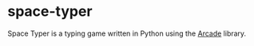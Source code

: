 # space-typer
Space Typer is a typing game written in Python using the [Arcade](http://arcade.academy/) library.
